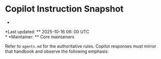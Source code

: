 # Copilot Instruction Snapshot

*
*Last
updated:
**
2025-10-16
06:
00
UTC  
*
*Maintainer:
**
Core
maintainers

Refer
to
`agents.md`
for
the
authoritative
rules.
Copilot
responses
must
mirror
that
handbook
and
observe
the
following
emphasis:
